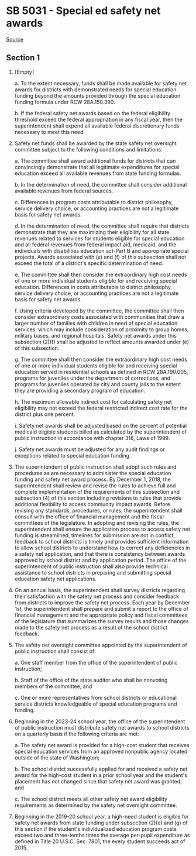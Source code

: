 # SB 5031 - Special ed safety net awards

[Source](http://lawfilesext.leg.wa.gov/biennium/2023-24/Pdf/Bills/Senate%20Bills/5031.pdf)

## Section 1
1. [Empty]

    a. To the extent necessary, funds shall be made available for safety net awards for districts with demonstrated needs for special education funding beyond the amounts provided through the special education funding formula under RCW 28A.150.390.

    b. If the federal safety net awards based on the federal eligibility threshold exceed the federal appropriation in any fiscal year, then the superintendent shall expend all available federal discretionary funds necessary to meet this need.

2. Safety net funds shall be awarded by the state safety net oversight committee subject to the following conditions and limitations:

    a. The committee shall award additional funds for districts that can convincingly demonstrate that all legitimate expenditures for special education exceed all available revenues from state funding formulas.

    b. In the determination of need, the committee shall consider additional available revenues from federal sources.

    c. Differences in program costs attributable to district philosophy, service delivery choice, or accounting practices are not a legitimate basis for safety net awards.

    d. In the determination of need, the committee shall require that districts demonstrate that they are maximizing their eligibility for all state revenues related to services for students eligible for special education and all federal revenues from federal impact aid, medicaid, and the individuals with disabilities education act-Part B and appropriate special projects. Awards associated with (e) and (f) of this subsection shall not exceed the total of a district's specific determination of need.

    e. The committee shall then consider the extraordinary high cost needs of one or more individual students eligible for and receiving special education. Differences in costs attributable to district philosophy, service delivery choice, or accounting practices are not a legitimate basis for safety net awards.

    f. Using criteria developed by the committee, the committee shall then consider extraordinary costs associated with communities that draw a larger number of families with children in need of special education services, which may include consideration of proximity to group homes, military bases, and regional hospitals. Safety net awards under this subsection (2)(f) shall be adjusted to reflect amounts awarded under (e) of this subsection.

    g. The committee shall then consider the extraordinary high cost needs of one or more individual students eligible for and receiving special education served in residential schools as defined in RCW 28A.190.005, programs for juveniles under the department of corrections, and programs for juveniles operated by city and county jails to the extent they are providing a secondary program of education.

    h. The maximum allowable indirect cost for calculating safety net eligibility may not exceed the federal restricted indirect cost rate for the district plus one percent.

    i. Safety net awards shall be adjusted based on the percent of potential medicaid eligible students billed as calculated by the superintendent of public instruction in accordance with chapter 318, Laws of 1999.

    j. Safety net awards must be adjusted for any audit findings or exceptions related to special education funding.

3. The superintendent of public instruction shall adopt such rules and procedures as are necessary to administer the special education funding and safety net award process. By December 1, 2018, the superintendent shall review and revise the rules to achieve full and complete implementation of the requirements of this subsection and subsection (4) of this section including revisions to rules that provide additional flexibility to access community impact awards. Before revising any standards, procedures, or rules, the superintendent shall consult with the office of financial management and the fiscal committees of the legislature. In adopting and revising the rules, the superintendent shall ensure the application process to access safety net funding is streamlined, timelines for submission are not in conflict, feedback to school districts is timely and provides sufficient information to allow school districts to understand how to correct any deficiencies in a safety net application, and that there is consistency between awards approved by school district and by application period. The office of the superintendent of public instruction shall also provide technical assistance to school districts in preparing and submitting special education safety net applications.

4. On an annual basis, the superintendent shall survey districts regarding their satisfaction with the safety net process and consider feedback from districts to improve the safety net process. Each year by December 1st, the superintendent shall prepare and submit a report to the office of financial management and the appropriate policy and fiscal committees of the legislature that summarizes the survey results and those changes made to the safety net process as a result of the school district feedback.

5. The safety net oversight committee appointed by the superintendent of public instruction shall consist of:

    a. One staff member from the office of the superintendent of public instruction;

    b. Staff of the office of the state auditor who shall be nonvoting members of the committee; and

    c. One or more representatives from school districts or educational service districts knowledgeable of special education programs and funding.

6. Beginning in the 2023-24 school year, the office of the superintendent of public instruction must distribute safety net awards to school districts on a quarterly basis if the following criteria are met:

    a. The safety net award is provided for a high-cost student that receives special education services from an approved nonpublic agency located outside of the state of Washington;

    b. The school district successfully applied for and received a safety net award for the high-cost student in a prior school year and the student's placement has not changed since that safety net award was granted; and

    c. The school district meets all other safety net award eligibility requirements as determined by the safety net oversight committee.

7. Beginning in the 2019-20 school year, a high-need student is eligible for safety net awards from state funding under subsection (2)(e) and (g) of this section if the student's individualized education program costs exceed two and three-tenths times the average per-pupil expenditure as defined in Title 20 U.S.C. Sec. 7801, the every student succeeds act of 2015.
